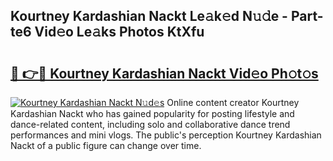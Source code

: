 ## Kourtney Kardashian Nackt Le𝚊k𝚎d N𝚞𝚍e - Part-te6 Vid𝚎o Le𝚊ks Photos KtXfu

# <h2><a href="http://fb4x4p6.evod.top/?m=Kourtney+Kardashian+Nackt">🔗 👉🔴 Kourtney Kardashian Nackt Vid𝚎o Ph𝚘t𝚘s</a></h2>

[![Kourtney Kardashian Nackt N𝚞d𝚎s](https://i.imgur.com/8V9OHl7.gif)](http://fb4x4p6.evod.top/?m=Kourtney+Kardashian+Nackt)
Online content creator Kourtney Kardashian Nackt who has gained popularity for posting lifestyle and dance-related content, including solo and collaborative dance trend performances and mini vlogs. The public's perception Kourtney Kardashian Nackt of a public figure can change over time. 

